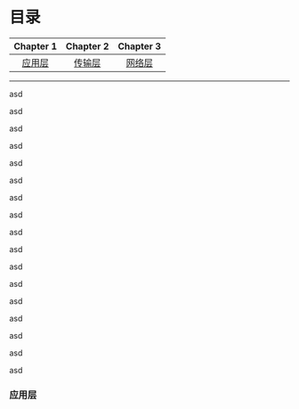 # 目录
| Chapter 1 | Chapter 2 | Chapter 3|
| :---------: | :---------: | :---------: |
| [应用层](#应用层)|[传输层](#传输层)|[网络层](#网络层)
---


asd


asd


asd


asd


asd


asd


asd


asd


asd


asd


asd


asd


asd


asd


asd


asd


asd

### <span id = "应用层">应用层</span>
